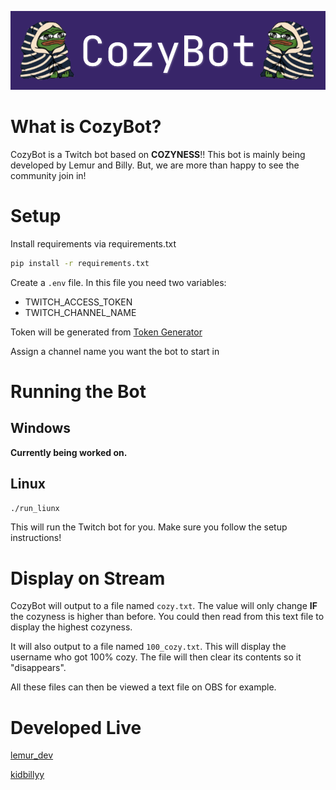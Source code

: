 ![](https://github.com/LemurDev/CozyBot/blob/main/CozyBot.png) 

# What is CozyBot?

CozyBot is a Twitch bot based on **COZYNESS**!! This bot is mainly being developed by Lemur and Billy. But, we are more than happy to see the community join in!

# Setup

Install requirements via requirements.txt
```bash
pip install -r requirements.txt
```

Create a `.env` file. In this file you need two variables:
- TWITCH_ACCESS_TOKEN
- TWITCH_CHANNEL_NAME

Token will be generated from [Token Generator](https://twitchtokengenerator.com/)

Assign a channel name you want the bot to start in

# Running the Bot

## Windows

**Currently being worked on.**

## Linux

```bash
./run_liunx
```
This will run the Twitch bot for you. Make sure you follow the setup instructions!

# Display on Stream

CozyBot will output to a file named `cozy.txt`. The value will only change **IF** the cozyness is higher than before. You could then read from this text file to display the highest cozyness.

It will also output to a file named `100_cozy.txt`. This will display the username who got 100% cozy. The file will then clear its contents so it "disappears".

All these files can then be viewed a text file on OBS for example.

# Developed Live

[lemur_dev](https://www.twitch.tv/lemur_dev)

[kidbillyy](https://twitch.tv/kidbillyy)
